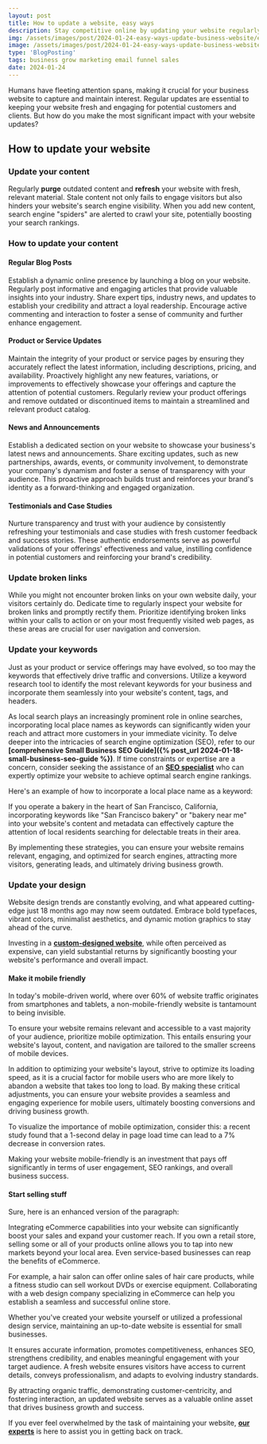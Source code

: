 ```yaml
---
layout: post
title: How to update a website, easy ways
description: Stay competitive online by updating your website regularly. Ensure user-friendliness and relevance with these simple yet impactful strategies.
img: /assets/images/post/2024-01-24-easy-ways-update-business-website/easy-ways-update-business-website.jpg
image: /assets/images/post/2024-01-24-easy-ways-update-business-website/easy-ways-update-business-website.jpg
type: 'BlogPosting'
tags: business grow marketing email funnel sales
date: 2024-01-24    
---
```


Humans have fleeting attention spans, making it crucial for your business website to capture and maintain interest. Regular updates are essential to keeping your website fresh and engaging for potential customers and clients. But how do you make the most significant impact with your website updates?

## How to update your website
### Update your content
Regularly **purge** outdated content and **refresh** your website with fresh, relevant material. Stale content not only fails to engage visitors but also hinders your website's search engine visibility. When you add new content, search engine "spiders" are alerted to crawl your site, potentially boosting your search rankings.

### How to update your content
#### Regular Blog Posts
Establish a dynamic online presence by launching a blog on your website. Regularly post informative and engaging articles that provide valuable insights into your industry. Share expert tips, industry news, and updates to establish your credibility and attract a loyal readership. Encourage active commenting and interaction to foster a sense of community and further enhance engagement.

#### Product or Service Updates
Maintain the integrity of your product or service pages by ensuring they accurately reflect the latest information, including descriptions, pricing, and availability. Proactively highlight any new features, variations, or improvements to effectively showcase your offerings and capture the attention of potential customers. Regularly review your product offerings and remove outdated or discontinued items to maintain a streamlined and relevant product catalog.

#### News and Announcements
Establish a dedicated section on your website to showcase your business's latest news and announcements. Share exciting updates, such as new partnerships, awards, events, or community involvement, to demonstrate your company's dynamism and foster a sense of transparency with your audience. This proactive approach builds trust and reinforces your brand's identity as a forward-thinking and engaged organization.

#### Testimonials and Case Studies
Nurture transparency and trust with your audience by consistently refreshing your testimonials and case studies with fresh customer feedback and success stories. These authentic endorsements serve as powerful validations of your offerings' effectiveness and value, instilling confidence in potential customers and reinforcing your brand's credibility.

### Update broken links
While you might not encounter broken links on your own website daily, your visitors certainly do. Dedicate time to regularly inspect your website for broken links and promptly rectify them. Prioritize identifying broken links within your calls to action or on your most frequently visited web pages, as these areas are crucial for user navigation and conversion.

### Update your keywords
Just as your product or service offerings may have evolved, so too may the keywords that effectively drive traffic and conversions. Utilize a keyword research tool to identify the most relevant keywords for your business and incorporate them seamlessly into your website's content, tags, and headers.

As local search plays an increasingly prominent role in online searches, incorporating local place names as keywords can significantly widen your reach and attract more customers in your immediate vicinity. To delve deeper into the intricacies of search engine optimization (SEO), refer to our **[comprehensive Small Business SEO Guide]({% post_url 2024-01-18-small-business-seo-guide %})**. If time constraints or expertise are a concern, consider seeking the assistance of an **[SEO specialist](https://www.fiverr.com/officialtrento)** who can expertly optimize your website to achieve optimal search engine rankings.

Here's an example of how to incorporate a local place name as a keyword:

If you operate a bakery in the heart of San Francisco, California, incorporating keywords like "San Francisco bakery" or "bakery near me" into your website's content and metadata can effectively capture the attention of local residents searching for delectable treats in their area.

By implementing these strategies, you can ensure your website remains relevant, engaging, and optimized for search engines, attracting more visitors, generating leads, and ultimately driving business growth.

### Update your design
Website design trends are constantly evolving, and what appeared cutting-edge just 18 months ago may now seem outdated. Embrace bold typefaces, vibrant colors, minimalist aesthetics, and dynamic motion graphics to stay ahead of the curve. 

Investing in a **[custom-designed website](https://www.fiverr.com/officialtrento/design-redesign-develop-a-business-website-with-html-css)**, while often perceived as expensive, can yield substantial returns by significantly boosting your website's performance and overall impact.

#### Make it mobile friendly
In today's mobile-driven world, where over 60% of website traffic originates from smartphones and tablets, a non-mobile-friendly website is tantamount to being invisible.

To ensure your website remains relevant and accessible to a vast majority of your audience, prioritize mobile optimization. This entails ensuring your website's layout, content, and navigation are tailored to the smaller screens of mobile devices.

In addition to optimizing your website's layout, strive to optimize its loading speed, as it is a crucial factor for mobile users who are more likely to abandon a website that takes too long to load. By making these critical adjustments, you can ensure your website provides a seamless and engaging experience for mobile users, ultimately boosting conversions and driving business growth.

To visualize the importance of mobile optimization, consider this: a recent study found that a 1-second delay in page load time can lead to a 7% decrease in conversion rates.

Making your website mobile-friendly is an investment that pays off significantly in terms of user engagement, SEO rankings, and overall business success.

#### Start selling stuff
Sure, here is an enhanced version of the paragraph:

Integrating eCommerce capabilities into your website can significantly boost your sales and expand your customer reach. If you own a retail store, selling some or all of your products online allows you to tap into new markets beyond your local area. Even service-based businesses can reap the benefits of eCommerce. 

For example, a hair salon can offer online sales of hair care products, while a fitness studio can sell workout DVDs or exercise equipment. Collaborating with a web design company specializing in eCommerce can help you establish a seamless and successful online store.

Whether you've created your website yourself or utilized a professional design service, maintaining an up-to-date website is essential for small businesses. 

It ensures accurate information, promotes competitiveness, enhances SEO, strengthens credibility, and enables meaningful engagement with your target audience. A fresh website ensures visitors have access to current details, conveys professionalism, and adapts to evolving industry standards. 

By attracting organic traffic, demonstrating customer-centricity, and fostering interaction, an updated website serves as a valuable online asset that drives business growth and success. 

If you ever feel overwhelmed by the task of maintaining your website, **[our experts](https://www.fiverr.com/officialtrento)** is here to assist you in getting back on track.
